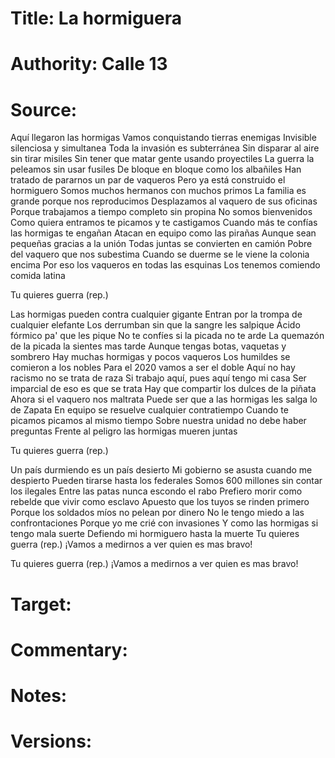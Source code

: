 # Title: La hormiguera

# Authority: Calle 13

# Source:

Aquí llegaron las hormigas
Vamos conquistando tierras enemigas
Invisible silenciosa y simultanea
Toda la invasión es subterránea
Sin disparar al aire sin tirar misiles
Sin tener que matar gente usando proyectiles
La guerra la peleamos sin usar fusiles
De bloque en bloque como los albañiles
Han tratado de pararnos un par de vaqueros
Pero ya está construido el hormiguero
Somos muchos hermanos con muchos primos
La familia es grande porque nos reproducimos
Desplazamos al vaquero de sus oficinas
Porque trabajamos a tiempo completo sin propina
No somos bienvenidos
Como quiera entramos te picamos y te castigamos
Cuando más te confías las hormigas te engañan
Atacan en equipo como las pirañas
Aunque sean pequeñas gracias a la unión
Todas juntas se convierten en camión
Pobre del vaquero que nos subestima
Cuando se duerme se le viene la colonia encima
Por eso los vaqueros en todas las esquinas
Los tenemos comiendo comida latina

Tu quieres guerra (rep.)

Las hormigas pueden contra cualquier gigante
Entran por la trompa de cualquier elefante
Los derrumban sin que la sangre les salpique
Ácido fórmico pa' que les pique
No te confíes si la picada no te arde
La quemazón de la picada la sientes mas tarde
Aunque tengas botas, vaquetas y sombrero
Hay muchas hormigas y pocos vaqueros
Los humildes se comieron a los nobles
Para el 2020 vamos a ser el doble
Aquí no hay racismo no se trata de raza
Si trabajo aquí, pues aquí tengo mi casa
Ser imparcial de eso es que se trata
Hay que compartir los dulces de la piñata
Ahora si el vaquero nos maltrata
Puede ser que a las hormigas les salga lo de Zapata
En equipo se resuelve cualquier contratiempo
Cuando te picamos picamos al mismo tiempo
Sobre nuestra unidad no debe haber preguntas
Frente al peligro las hormigas mueren juntas

Tu quieres guerra (rep.)

Un país durmiendo es un país desierto
Mi gobierno se asusta cuando me despierto
Pueden tirarse hasta los federales
Somos 600 millones sin contar los ilegales
Entre las patas nunca escondo el rabo
Prefiero morir como rebelde que vivir como esclavo
Apuesto que los tuyos se rinden primero
Porque los soldados míos no pelean por dinero
No le tengo miedo a las confrontaciones
Porque yo me crié con invasiones
Y como las hormigas si tengo mala suerte
Defiendo mi hormiguero hasta la muerte
Tu quieres guerra (rep.)
¡Vamos a medirnos a ver quien es mas bravo!

Tu quieres guerra (rep.)
¡Vamos a medirnos a ver quien es mas bravo!



# Target:  

# Commentary:  

# Notes:  

# Versions:  